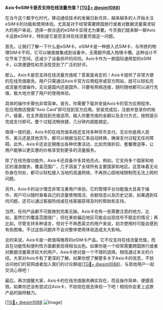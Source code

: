 **Axis卡eSIM卡是否支持在线流量充值？[[TG💪+ @esim1088](https://t.me/s/esim1088)]**

在当今这个数字化时代，移动通信技术的发展日新月异，越来越多的人开始关注eSIM卡的功能和使用体验。尤其是对于经常需要跨国旅行或者对数据流量需求较大的用户来说，选择一款合适的eSIM卡显得尤为重要。今天我们就来聊一聊Axis卡这款eSIM卡，特别是它是否支持在线流量充值这一问题。

首先，让我们了解一下什么是eSIM卡。eSIM卡是一种嵌入式SIM卡，与传统的物理SIM卡不同，它可以被直接集成到设备中，无需额外插入物理卡槽。这种设计不仅节省了空间，还减少了设备损坏的风险。Axis卡作为一款国际通用型的eSIM卡，以其便捷性和灵活性受到了广泛的好评。

那么，Axis卡是否支持在线流量充值呢？答案是肯定的！Axis卡提供了非常方便的在线充值服务。用户只需通过Axis卡官方应用程序或官方网站，就可以轻松完成流量充值操作。无论是国内还是国外，只要有网络连接，随时随地都可以进行充值，极大地方便了用户的使用体验。

具体的操作步骤也非常简单。首先，你需要下载并安装Axis卡的官方应用程序。在应用商店搜索“Axis Card”即可找到官方应用。安装完成后，注册并登录你的账户。接着，在主界面找到充值选项，输入你要充值的金额以及支付方式，按照提示完成支付即可。整个过程流畅快捷，几分钟内就能搞定。

值得一提的是，Axis卡的在线充值系统还支持多种货币支付。无论你是用人民币、美元还是其他货币，都可以根据当前汇率自动转换，确保支付过程无任何障碍。此外，Axis卡还会定期推出各种优惠活动，比如充值折扣、套餐赠送等，让用户能够以更实惠的价格享受到更多的流量服务。

除了在线充值功能外，Axis卡还具备许多其他亮点。例如，它支持多个国家和地区的漫游服务，覆盖范围广，几乎涵盖了全球所有主要国家和地区。这意味着无论你身在何处，都可以轻松接入当地的高速网络，不再担心因地域限制而无法上网的问题。

另外，Axis卡的设计理念非常注重用户体验。它的管理平台功能强大且易于操作，用户可以随时查看自己的流量使用情况、余额信息以及历史记录。如果遇到任何问题，还可以通过客服热线或在线客服获得及时的帮助和支持。

当然，任何产品都不可能做到完美无缺。Axis卡也有一些需要注意的地方。比如，虽然它的覆盖范围很广，但在某些偏远地区可能会出现信号不稳定的情况；再比如，尽管支持多种语言，但对于不熟悉英文的用户来说，初次使用时可能会感到有些困难。不过这些问题并不会对整体使用体验造成太大影响。

总的来说，Axis卡是一款值得推荐的eSIM卡产品。它不仅支持在线流量充值，而且在功能性和便利性方面都表现得相当出色。如果你是一个经常需要跨国旅行或者对数据流量需求较大的用户，Axis卡绝对是一个不错的选择。相信通过本文的介绍，大家对Axis卡有了更深的了解。如果你想了解更多关于Axis卡的信息，不妨访问他们的官网或者加入我们的讨论群组[[TG💪+ @esim1088](https://t.me/s/esim1088)]，与其他用户一起交流心得吧！

最后，再次提醒大家，Axis卡的在线充值服务确实存在，而且操作简单、便捷高效。如果你还没有尝试过Axis卡，不妨现在就去体验一下吧！相信你会爱上这款产品的独特魅力。

[[TG💪+ @esim1088](https://t.me/s/esim1088) ![Image](https://i.postimg.cc/4NQfJmqS/Snipaste-2025-05-13-00-14-12.png)]